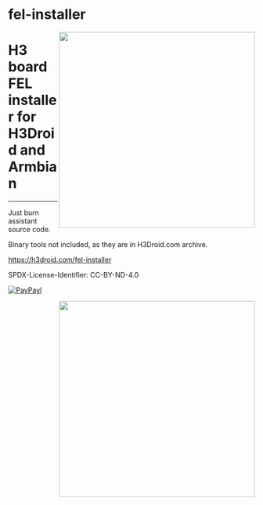 # fel-installer
<img src="https://h3droid.com/user/pages/01.home/05.fel-installer/fel-launch-installer/fel-launchnew-2.png" align="right" width=400 />

# H3 board FEL installer for H3Droid and Armbian

----

Just burn assistant source code.



Binary tools not included, as they are in H3Droid.com archive.



https://h3droid.com/fel-installer 

SPDX-License-Identifier: CC-BY-ND-4.0



[![PayPayl](https://img.shields.io/badge/Paypal-Me-yellow.svg)](http://paypal.me/pmpp)

<img src="https://h3droid.com/user/pages/01.home/05.fel-installer/fel-launch-installer/fel-launchnew-3.png" align="right" width=400 />

